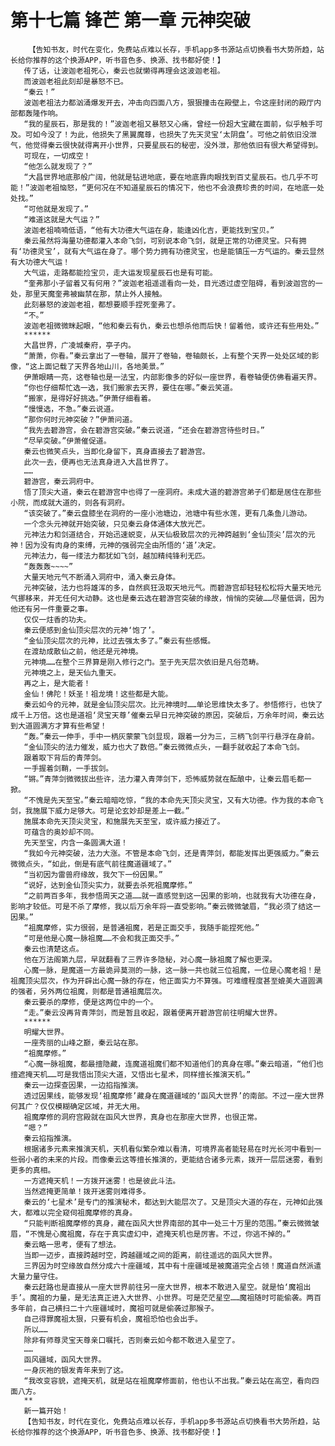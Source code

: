 # 第十七篇 锋芒 第一章 元神突破
        【告知书友，时代在变化，免费站点难以长存，手机app多书源站点切换看书大势所趋，站长给你推荐的这个换源APP，听书音色多、换源、找书都好使！】
       传了话，让波迦老祖死心，秦云也就懒得再理会这波迦老祖。
       而波迦老祖此刻却是暴怒不已。
       “秦云！”
       波迦老祖法力都汹涌爆发开去，冲击向四面八方，狠狠撞击在殿壁上，令这座封闭的殿厅内部都轰隆作响。
       “我的星辰石，那是我的！”波迦老祖又暴怒又心痛，曾经一份超大宝藏在面前，似乎触手可及。可如今没了！为此，他损失了黑翼魔尊，也损失了先天灵宝‘太阴盘’。可他之前依旧没泄气，他觉得秦云很快就得离开小世界，只要星辰石的秘密，没外泄，那他依旧有很大希望得到。
       可现在，一切成空！
       “他怎么就发现了？”
       “大昌世界地底那般广阔，他就是钻进地底，要在地底靠肉眼找到百丈星辰石。也几乎不可能！”波迦老祖恼怒，“更何况在不知道星辰石的情况下，他也不会浪费珍贵的时间，在地底一处处找。”
       “可他就是发现了。”
       “难道这就是大气运？”
       波迦老祖喃喃低语，“他有大功德大气运在身，能逢凶化吉，更能找到宝贝。”
       秦云虽然将海量功德都灌入本命飞剑，可别说本命飞剑，就是正常的功德灵宝。只有拥有‘功德灵宝’，就有大气运在身了。哪个势力拥有功德灵宝，也是能镇压一方气运的。秦云显然有大功德大气运！
       大气运，走路都能捡宝贝，走大运发现星辰石也是有可能。
       “奎弗那小子留着又有何用？”波迦老祖遥遥看向一处，目光透过虚空阻碍，看到波迦宫的一处，那里天魔奎弗被幽禁在那，禁止外人接触。
       此刻暴怒的波迦老祖，都想要顺手捏死奎弗了。
       “不。”
       波迦老祖微微眯起眼，“他和秦云有仇，秦云也想杀他而后快！留着他，或许还有些用处。”
       ******
       大昌世界，广凌城秦府，亭子内。
       “萧萧，你看。”秦云拿出了一卷轴，展开了卷轴，卷轴颇长，上有整个天界一处处区域的影像，“这上面记载了天界各地山川，各地美景。”
       伊萧眼睛一亮，这卷轴也是一法宝，内部影像多的好似一座世界，看卷轴便仿佛看遍天界。
       “你也仔细帮忙选一选，我们搬家去天界，要住在哪。”秦云笑道。
       “搬家，是得好好挑选。”伊萧仔细看着。
       “慢慢选，不急。”秦云说道。
       “那你何时元神突破？”伊萧问道。
       “我先去碧游宫，会在碧游宫突破。”秦云说道，“还会在碧游宫待些时日。”
       “尽早突破。”伊萧催促道。
       秦云也微笑点头，当即化身留下，真身直接去了碧游宫。
       此次一去，便再也无法真身进入大昌世界了。
       ……
       碧游宫，秦云洞府中。
       悟了顶尖大道，秦云在碧游宫中也得了一座洞府。未成大道的碧游宫弟子们都是居住在那些小院，而成就大道的，则各有洞府。
       “该突破了。”秦云盘膝坐在洞府的一座小池塘边，池塘中有些水莲，更有几条鱼儿游动。
       一个念头元神就开始突破，只见秦云身体通体大放光芒。
       元神法力和剑道结合，开始迅速蜕变，从天仙极致层次的元神跨越到‘金仙顶尖’层次的元神！因为没有肉身的束缚，元神的强弱完全由所悟的‘道’决定。
       元神法力，每一缕法力都犹如飞剑，越加精纯锋利无匹。
       “轰轰轰~~~~”
       大量天地元气不断涌入洞府中，涌入秦云身体。
       元神突破，法力也将雄浑的多，自然疯狂汲取天地元气。而碧游宫却轻轻松松将大量天地元气挪移来，并无任何大动静。这也是秦云选在碧游宫突破的缘故，悄悄的突破……尽量低调，因为他还有另一件重要之事。
       仅仅一炷香的功夫。
       秦云便感到金仙顶尖层次的元神‘饱了’。
       “金仙顶尖层次的元神，比过去强太多了。”秦云有些感慨。
       在渡劫成散仙之前，他还是元神境。
       元神境……在整个三界算是刚入修行之门。至于先天层次依旧是凡俗范畴。
       元神境之上，是天仙九重天。
       再之上，是大能者！
       金仙！佛陀！妖圣！祖龙境！这些都是大能。
       秦云如今的元神，就是金仙顶尖层次。比元神境时……单论思维快太多了。参悟修行，也快了成千上万倍。这也是道祖‘灵宝天尊’催秦云早日元神突破的原因，突破后，万余年时间，秦云达到大道圆满方才算有些希望！
       “轰。”秦云一伸手，手中一柄灰蒙蒙飞剑显现，跟着一分为三，三柄飞剑平行悬浮在身前。
       “金仙顶尖的法力催发，威力也大了数倍。”秦云微微点头，一翻手就收起了本命飞剑。
       跟着取下背后的青萍剑。
       一手握着剑鞘，一手拔剑。
       “锵。”青萍剑微微拔出些许，法力灌入青萍剑下，恐怖威势就在酝酿中，让秦云眉毛都一掀。
       “不愧是先天至宝。”秦云暗暗吃惊，“我的本命先天顶尖灵宝，又有大功德。作为我的本命飞剑，我施展下威力足够大。可是论玄妙却是差上一截。”
       施展本命先天顶尖灵宝，和施展先天至宝，或许威力接近了。
       可蕴含的奥妙却不同。
       先天至宝，内含一条圆满大道！
       “我如今元神突破，法力大涨。不管是本命飞剑，还是青萍剑，都能发挥出更强威力。”秦云微微点头，“如此，倒是有底气前往魔道疆域了。”
       “当初因为雷兽府缘故，我欠下一份因果。”
       “说好，达到金仙顶尖实力，就要去杀死祖魔摩修。”
       “之前两百多年，我参悟周天之道……就一直感觉到这一因果的影响，也就我有大功德在身，影响才较低。可是不杀了摩修，我以后万余年将一直受影响。”秦云微微皱眉，“我必须了结这一因果。”
       “祖魔摩修，实力很弱，是普通祖魔，若是正面交手，我随手能捏死他。”
       “可是他是心魔一脉祖魔……不会和我正面交手。”
       秦云也清楚这点。
       他在万法阁第九层，早就翻看了三界许多隐秘，对心魔一脉祖魔了解也更深。
       心魔一脉，是魔道一方最诡异莫测的一脉，这一脉一共也就三位祖魔，一位是心魔老祖！是祖魔顶尖层次，作为开辟出心魔一脉的存在，他正面实力不算强。可难缠程度甚至媲美大道圆满的强者，另外两位祖魔，则都是普通祖魔层次。
       秦云要杀的摩修，便是这两位中的一个。
       “走。”秦云没再背青萍剑，而是暂且收起，跟着便离开碧游宫前往明耀大世界。
       ******
       明耀大世界。
       一座秀丽的山峰之巅，秦云站在那。
       “祖魔摩修。”
       “心魔一脉祖魔，都最擅隐藏，连魔道祖魔们都不知道他们的真身在哪。”秦云暗道，“他们也擅遮掩天机……可是我悟出顶尖大道，又悟出七星术，同样擅长推演天机。”
       秦云一边探查因果，一边掐指推演。
       透过因果线，能够发现‘祖魔摩修’藏身在魔道疆域的‘函风大世界’的南部。不过一座大世界何其广？仅仅模糊确定区域，并无大用。
       祖魔摩修的洞府宫殿就在函风大世界，真身也在那座大世界，也很正常。
       “嗯？”
       秦云掐指推演。
       根据诸多元素来推演天机，天机看似繁杂难以看清，可境界高者能轻易在时光长河中看到一些弱小者的未来的片段。而像秦云这等擅长推演的，更能结合诸多元素，拨开一层层迷雾，看到更多的真相。
       一方遮掩天机！一方拨开迷雾！也是彼此斗法。
       当然遮掩更简单！拨开迷雾则难得多。
       秦云的‘七星术’是专门的推演秘术，都达到大能层次了。又是顶尖大道的存在，元神如此强大，都难以完全窥伺祖魔摩修的真身。
       “只能判断祖魔摩修的真身，藏在函风大世界南部的其中一处三十万里的范围。”秦云微微皱眉，“不愧是心魔祖魔，存在于真实虚幻中，遮掩天机也是厉害。不过，你逃不掉的。”
       秦云略一思考，便有了想法。
       当即一迈步，直接跨越时空，跨越疆域之间的距离，前往遥远的函风大世界。
       三界因为时空缘故自然分成六十座疆域，其中有十座疆域是被魔道完全占领！魔道自然派遣大量力量守住。
       秦云赶路也是直接从一座大世界前往另一座大世界，根本不敢进入星空。就是怕‘魔祖出手’。魔祖的力量，是无法真正进入大世界、小世界。可是茫茫星空……魔祖随时可能偷袭。两百多年前，自己横扫二十六座疆域时，魔祖可就是偷袭过那猴子。
       自己得罪魔祖太狠，只要有机会，魔祖恐怕也会出手。
       所以……
       除非有师尊灵宝天尊亲口嘱托，否则秦云如今都不敢进入星空了。
       ……
       函风疆域，函风大世界。
       一身灰袍的银发青年来到了这。
       “我改变容貌，遮掩天机，就是站在祖魔摩修面前，他也认不出我。”秦云站在高空，看向四面八方。
       **
       新一篇开始！
       【告知书友，时代在变化，免费站点难以长存，手机app多书源站点切换看书大势所趋，站长给你推荐的这个换源APP，听书音色多、换源、找书都好使！】